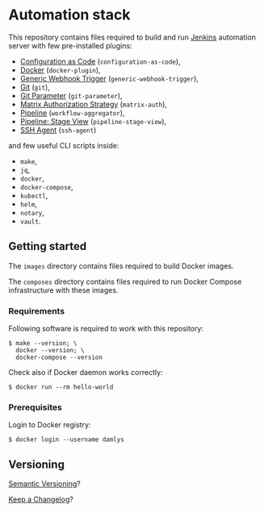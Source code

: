 Automation stack
===

This repository contains files required to build and run
[Jenkins](https://jenkins.io/) automation server
with few pre-installed plugins:

- [Configuration as Code](https://plugins.jenkins.io/configuration-as-code) (`configuration-as-code`),
- [Docker](https://plugins.jenkins.io/docker-plugin) (`docker-plugin`),
- [Generic Webhook Trigger](https://plugins.jenkins.io/generic-webhook-trigger) (`generic-webhook-trigger`),
- [Git](https://plugins.jenkins.io/git) (`git`),
- [Git Parameter](https://plugins.jenkins.io/git-parameter) (`git-parameter`),
- [Matrix Authorization Strategy](https://plugins.jenkins.io/matrix-auth) (`matrix-auth`),
- [Pipeline](https://plugins.jenkins.io/workflow-aggregator) (`workflow-aggregator`),
- [Pipeline: Stage View](https://plugins.jenkins.io/pipeline-stage-view) (`pipeline-stage-view`),
- [SSH Agent](https://plugins.jenkins.io/ssh-agent) (`ssh-agent`)

and few useful CLI scripts inside:

- `make`,
- `jq`,
- `docker`,
- `docker-compose`,
- `kubectl`,
- `helm`,
- `notary`,
- `vault`.

## Getting started

The `images` directory contains files required to build
Docker images.

The `composes` directory contains files required to run
Docker Compose infrastructure with these images.

### Requirements

Following software is required to work with this repository:

```
$ make --version; \
  docker --version; \
  docker-compose --version
```

Check also if Docker daemon works correctly:

```
$ docker run --rm hello-world
```

### Prerequisites

Login to Docker registry:

```
$ docker login --username damlys
```

## Versioning

[Semantic Versioning](http://semver.org/)?

[Keep a Changelog](https://keepachangelog.com/)?
